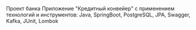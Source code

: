 Проект банка
Приложение "Кредитный конвейер" с применением технологий и инструментов:
Java, SpringBoot, PostgreSQL, JPA, Swagger, Kafka, JUnit, Lombok
